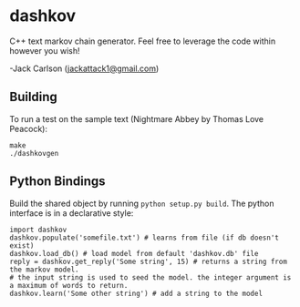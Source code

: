dashkov
=======
C++ text markov chain generator.  Feel free to leverage the code within however you wish!

-Jack Carlson (jackattack1@gmail.com)

Building
--------
To run a test on the sample text (Nightmare Abbey by Thomas Love Peacock):

    make
    ./dashkovgen

Python Bindings
---------------
Build the shared object by running `python setup.py build`. The python interface is in a declarative style:

    import dashkov
    dashkov.populate('somefile.txt') # learns from file (if db doesn't exist)
    dashkov.load_db() # load model from default 'dashkov.db' file
    reply = dashkov.get_reply('Some string', 15) # returns a string from the markov model. 
    # the input string is used to seed the model. the integer argument is a maximum of words to return.
    dashkov.learn('Some other string') # add a string to the model
